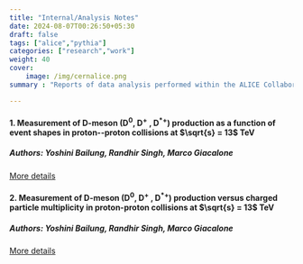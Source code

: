 ```yaml
---
title: "Internal/Analysis Notes"
date: 2024-08-07T00:26:50+05:30
draft: false
tags: ["alice","pythia"]
categories: ["research","work"]
weight: 40
cover:
    image: /img/cernalice.png
summary : "Reports of data analysis performed within the ALICE Collaboration@CERN"

---
```


#### 1. Measurement of D-meson (D<sup>0</sup>, D<sup>+</sup> , D<sup>*+</sup>) production as a function of event shapes in proton--proton collisions at $\sqrt{s} = 13$ TeV

##### Authors: Yoshini Bailung, Randhir Singh, Marco Giacalone 

[More details](https://alice-notes.web.cern.ch/node/1240)

#### 2. Measurement of D-meson (D<sup>0</sup>, D<sup>+</sup> , D<sup>*+</sup>) production versus charged particle multiplicity in proton-proton collisions at $\sqrt{s} = 13$ TeV

##### Authors: Yoshini Bailung, Randhir Singh, Marco Giacalone 


[More details](https://alice-notes.web.cern.ch/node/1167)

